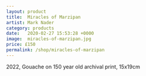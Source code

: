 ```yaml
---
layout: product
title:  Miracles of Marzipan
artist: Mark Nader
category: products
date:   2020-02-27 15:53:28 +0000
image:  miracles-of-marzipan.jpg
price: £150
permalink: /shop/miracles-of-marzipan
---
```

2022, Gouache on 150 year old archival print, 15x19cm

